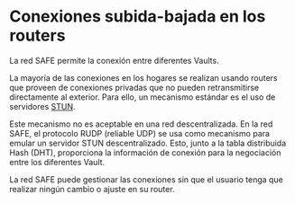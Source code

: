# Conexiones subida-bajada en los routers
La red SAFE permite la conexión entre diferentes Vaults.

La mayoría de las conexiones en los hogares se realizan usando routers que proveen de conexiones privadas que no pueden retransmitirse directamente al exterior. Para ello, un mecanismo estándar es el uso de servidores [STUN](http://es.wikipedia.org/wiki/STUN).

Este mecanismo no es aceptable en una red descentralizada. En la red SAFE, el protocolo RUDP (reliable UDP) se usa como mecanismo para emular un servidor STUN descentralizado. Esto, junto a la tabla distribuida Hash (DHT), proporciona la información de conexión para la negociación entre los diferentes Vault.

La red SAFE puede gestionar las conexiones sin que el usuario tenga que realizar ningún cambio o ajuste en su router.
